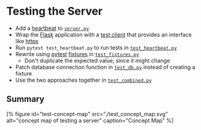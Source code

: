 # Testing the Server

-   Add a [heartbeat](g:heartbeat) to [`server.py`](./server.py)
-   Wrap the [Flask][flask] application with a [test client](g:test-client)
    that provides an interface like [httpx][httpx]
-   Run `pytest test_heartbeat.py` to run tests in [`test_heartbeat.py`](./test_heartbeat.py)
-   Rewrite using [pytest][pytest] [fixtures](g:fixture) in [`test_fixtures.py`](./test_fixtures.py)
    -   Don't duplicate the expected value, since it might change
-   Patch database connection function in [`test_db.py`](./test_db.py) instead of creating a fixture
-   Use the two approaches together in [`test_combined.py`](./test_combined.py)

## Summary

[% figure id="test-concept-map" src="./test_concept_map.svg" alt="concept map of testing a server" caption="Concept Map" %]

[flask]: https://flask.palletsprojects.com/
[httpx]: https://www.python-httpx.org/
[pytest]: https://docs.pytest.org/
